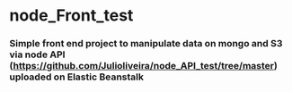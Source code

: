 # node_Front_test

### Simple front end project to manipulate data on mongo and S3 via node API (https://github.com/Julioliveira/node_API_test/tree/master) uploaded on Elastic Beanstalk
